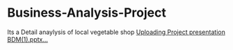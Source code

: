 # Business-Analysis-Project
 Its a Detail anaylysis of local vegetable shop 
[Uploading Project presentation BDM(1).pptx…]()
